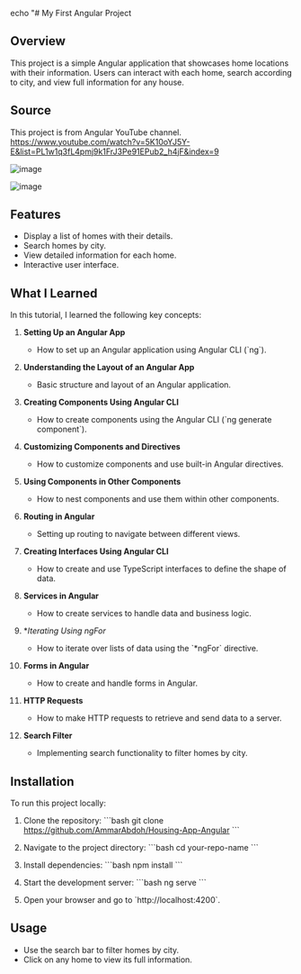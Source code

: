 echo "# My First Angular Project

## Overview
This project is a simple Angular application that showcases home locations with their information. Users can interact with each home, search according to city, and view full information for any house.

## Source
This project is from Angular YouTube channel. https://www.youtube.com/watch?v=5K10oYJ5Y-E&list=PL1w1q3fL4pmj9k1FrJ3Pe91EPub2_h4jF&index=9

![image](https://github.com/user-attachments/assets/531b93dc-348c-472d-a079-44d09f35c96a)

![image](https://github.com/user-attachments/assets/49fdfe21-6d47-46d0-b6db-a4a796f7f333)

## Features
- Display a list of homes with their details.
- Search homes by city.
- View detailed information for each home.
- Interactive user interface.

## What I Learned
In this tutorial, I learned the following key concepts:

1. **Setting Up an Angular App**
   - How to set up an Angular application using Angular CLI (\`ng\`).

2. **Understanding the Layout of an Angular App**
   - Basic structure and layout of an Angular application.

3. **Creating Components Using Angular CLI**
   - How to create components using the Angular CLI (\`ng generate component\`).

4. **Customizing Components and Directives**
   - How to customize components and use built-in Angular directives.

5. **Using Components in Other Components**
   - How to nest components and use them within other components.

6. **Routing in Angular**
   - Setting up routing to navigate between different views.

7. **Creating Interfaces Using Angular CLI**
   - How to create and use TypeScript interfaces to define the shape of data.

8. **Services in Angular**
   - How to create services to handle data and business logic.

9. **Iterating Using *ngFor**
   - How to iterate over lists of data using the \`*ngFor\` directive.

10. **Forms in Angular**
    - How to create and handle forms in Angular.

11. **HTTP Requests**
    - How to make HTTP requests to retrieve and send data to a server.

12. **Search Filter**
    - Implementing search functionality to filter homes by city.

## Installation
To run this project locally:

1. Clone the repository:
   \`\`\`bash
   git clone https://github.com/AmmarAbdoh/Housing-App-Angular
   \`\`\`

2. Navigate to the project directory:
   \`\`\`bash
   cd your-repo-name
   \`\`\`

3. Install dependencies:
   \`\`\`bash
   npm install
   \`\`\`

4. Start the development server:
   \`\`\`bash
   ng serve
   \`\`\`

5. Open your browser and go to \`http://localhost:4200\`.

## Usage
- Use the search bar to filter homes by city.
- Click on any home to view its full information.
